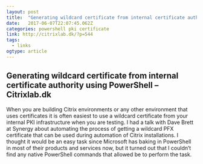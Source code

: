 ```yaml
---
layout: post 
title:  "Generating wildcard certificate from internal certificate authority using PowerShell – Citrixlab.dk" 
date:   2017-06-07T22:07:45.062Z 
categories: powershell pki certificate 
link: http://citrixlab.dk/?p=544 
tags:
  - links
ogtype: article 
---
```


## Generating wildcard certificate from internal certificate authority using PowerShell – Citrixlab.dk
When you are building Citrix environments or any other environment that uses certificates it is often easiest to use a wildcard certificate from your internal PKI infrastructure when you are testing. I had a talk with Dave Brett at Synergy about automating the process of getting a wildcard PFX certificate that can be used during automation of Citrix installations. I thought it would be an easy task since Microsoft has baking in PowerShell in most of their products and services now, but it turned out that I couldn’t find any native PowerShell commands that allowed be to perform the task.
